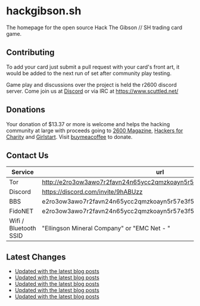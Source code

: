# hackgibson.sh
The homepage for the open source Hack The Gibson // SH trading card game.


## Contributing

To add your card just submit a pull request with your card's front art, it would be added to the next run of set after community play testing.

Game play and discussions over the project is held the r2600 discord server. Come join us at [Discord](https://discord.com/invite/9hABUzz) or via IRC at https://www.scuttled.net/


## Donations

Your donation of $13.37 or more is welcome and helps the hacking community at large with proceeds going to [2600 Magazine](https://2600.com/), [Hackers for Charity](https://hackersforcharity.org) and [Girlstart](https://girlstart.org).  Visit [buymeacoffee](https://www.buymeacoffee.com/hackgibson.sh) to donate.


## Contact Us

Service | url
-|-
Tor | http://e2ro3ow3awo7r2favn24n65ycc2qmzkoayn5r57e3f56nvjwdcgg32ad.onion
Discord | https://discord.com/invite/9hABUzz
BBS | e2ro3ow3awo7r2favn24n65ycc2qmzkoayn5r57e3f56nvjwdcgg32ad.onion:23
FidoNET | e2ro3ow3awo7r2favn24n65ycc2qmzkoayn5r57e3f56nvjwdcgg32ad.onion:24554
Wifi / Bluetooth SSID | "Ellingson Mineral Company" or "EMC Net - <fidonet address>"

## Latest Changes
<!-- BLOG-POST-LIST:START -->
- [Updated with the latest blog posts](https://github.com/DFW2600/hackgibson.sh/commit/17a7f53a7428138e2d860a5b6260f4f9075f4e59)
- [Updated with the latest blog posts](https://github.com/DFW2600/hackgibson.sh/commit/75239f9aa04ce5d99ecd6ebb7e3969325d6d11df)
- [Updated with the latest blog posts](https://github.com/DFW2600/hackgibson.sh/commit/d7e0d917789003bd230c52a1dfad67c8a08e3743)
- [Updated with the latest blog posts](https://github.com/DFW2600/hackgibson.sh/commit/c96336d367ba1204ebe0068c357fafb3c122cc92)
- [Updated with the latest blog posts](https://github.com/DFW2600/hackgibson.sh/commit/5468448085a2fb5b2ca51b282808c318413c0a52)
<!-- BLOG-POST-LIST:END -->
